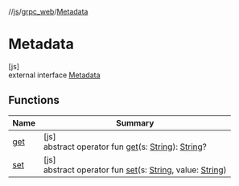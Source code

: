 //[js](../../../index.md)/[grpc_web](../index.md)/[Metadata](index.md)

# Metadata

[js]\
external interface [Metadata](index.md)

## Functions

| Name | Summary |
|---|---|
| [get](get.md) | [js]<br>abstract operator fun [get](get.md)(s: [String](https://kotlinlang.org/api/latest/jvm/stdlib/kotlin/-string/index.html)): [String](https://kotlinlang.org/api/latest/jvm/stdlib/kotlin/-string/index.html)? |
| [set](set.md) | [js]<br>abstract operator fun [set](set.md)(s: [String](https://kotlinlang.org/api/latest/jvm/stdlib/kotlin/-string/index.html), value: [String](https://kotlinlang.org/api/latest/jvm/stdlib/kotlin/-string/index.html)) |
